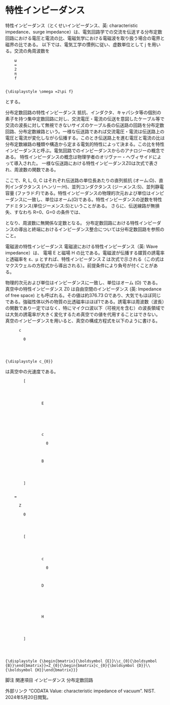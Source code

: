 # 特性インピーダンス

特性インピーダンス（とくせいインピーダンス、英: characteristic impedance、surge impedance）は、電気回路学での交流を伝送する分布定数回路における電圧と電流の比、電磁気学における電磁波を取り扱う場合の電界と磁界の比である。
以下では、電気工学の慣例に従い、虚数単位として j を用いる。交流の角周波数を 
  
    
      
        ω
        =
        2
        π
        f
      
    
    {\displaystyle \omega =2\pi f}
  
 とする。

分布定数回路の特性インピーダンス
抵抗、インダクタ、キャパシタ等の個別の素子を持つ集中定数回路に対し、交流電圧・電流の伝送を意図したケーブル等で交流の波長に対して無視できないサイズのケーブル長の伝送路の回路を分布定数回路、分布定数線路という。一様な伝送路であれば交流電圧・電流は伝送路上の電圧と電流が変化しながら伝播する。このとき伝送路上を進む電圧と電流の比は分布定数線路の種類や構造から定まる電気的特性によって決まる。この比を特性インピーダンスと呼ぶ。電気回路でのインピーダンスからのアナロジーの概念である。
特性インピーダンスの概念は物理学者のオリヴァー・ヘヴィサイドによって導入された。
一様な伝送路における特性インピーダンスZ0は次式で表され、周波数の関数である。

ここで、R, L, G, C はそれぞれ伝送路の単位長あたりの直列抵抗 (オーム:Ω)、直列インダクタンス (ヘンリー:H)、並列コンダクタンス (ジーメンス:S)、並列静電容量 (ファラド:F)である。特性インピーダンスの物理的次元および単位はインピーダンスに一致し、単位はオーム(Ω)である。特性インピーダンスの逆数を特性アドミタンス(単位ジーメンス:S)ということがある。
さらに、伝送線路が無損失、すなわち R=0、G=0 の条件では、

となり、周波数に無関係な定数となる。
分布定数回路における特性インピーダンスの導出と終端におけるインピーダンス整合については分布定数回路を参照のこと。

電磁波の特性インピーダンス
電磁波における特性インピーダンス（英: Wave impedance）は、
電場 E と磁場 H の比である。電磁波が伝播する媒質の誘電率と透磁率を ε、μ とすれば、特性インピーダンス Z は次式で示される（この式はマクスウェルの方程式から導出される）。前提条件により負号が付くことがある。

物理的次元および単位はインピーダンスに一致し、単位はオーム (Ω) である。
真空中の特性インピーダンス Z0 は自由空間のインピーダンス (英: Impedance of free space) とも呼ばれる。その値は約376.73 Ωであり、大気でもほぼ同じである。強磁性体以外の物質の比透磁率はほぼ1である。誘電率は周波数（波長）の関数であり一定ではなく、特にマイクロ波以下（可視光を含む）の波長領域では大気の誘電率が大きく変化するため真空での値を代用することはできない。
真空のインピーダンスを用いると、真空の構成方程式を以下のように書ける。
  
    
      
        
          c
          
            0
          
        
      
    
    {\displaystyle c_{0}}
  
は真空中の光速度である。

  
    
      
        
          
            [
            
              
                
                  
                    E
                  
                
              
              
                
                  
                    c
                    
                      0
                    
                  
                  
                    B
                  
                
              
            
            ]
          
        
        =
        
          Z
          
            0
          
        
        
          
            [
            
              
                
                  
                    c
                    
                      0
                    
                  
                  
                    D
                  
                
              
              
                
                  
                    H
                  
                
              
            
            ]
          
        
      
    
    {\displaystyle {\begin{bmatrix}{\boldsymbol {E}}\\c_{0}{\boldsymbol {B}}\end{bmatrix}}=Z_{0}{\begin{bmatrix}c_{0}{\boldsymbol {D}}\\{\boldsymbol {H}}\end{bmatrix}}}

脚注
関連項目
インピーダンス
分布定数回路

外部リンク
“CODATA Value: characteristic impedance of vacuum”.   NIST. 2024年5月20日閲覧。
